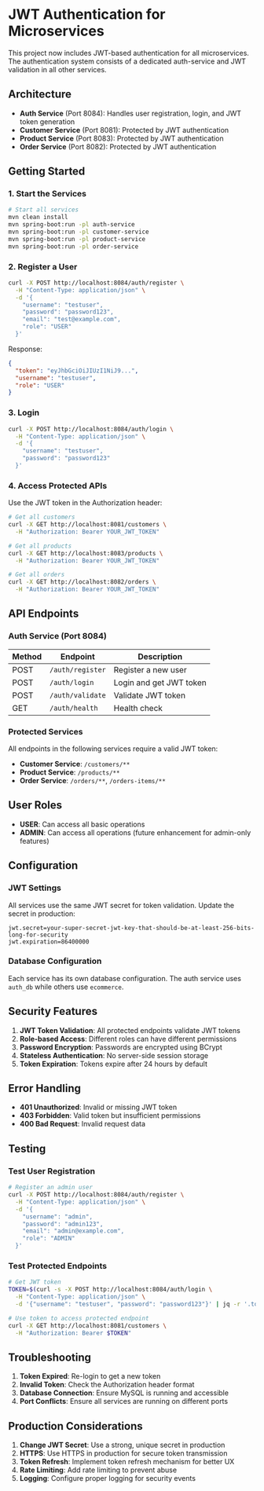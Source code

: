 # JWT Authentication for Microservices

This project now includes JWT-based authentication for all microservices. The authentication system consists of a dedicated auth-service and JWT validation in all other services.

## Architecture

- **Auth Service** (Port 8084): Handles user registration, login, and JWT token generation
- **Customer Service** (Port 8081): Protected by JWT authentication
- **Product Service** (Port 8083): Protected by JWT authentication  
- **Order Service** (Port 8082): Protected by JWT authentication

## Getting Started

### 1. Start the Services

```bash
# Start all services
mvn clean install
mvn spring-boot:run -pl auth-service
mvn spring-boot:run -pl customer-service
mvn spring-boot:run -pl product-service
mvn spring-boot:run -pl order-service
```

### 2. Register a User

```bash
curl -X POST http://localhost:8084/auth/register \
  -H "Content-Type: application/json" \
  -d '{
    "username": "testuser",
    "password": "password123",
    "email": "test@example.com",
    "role": "USER"
  }'
```

Response:
```json
{
  "token": "eyJhbGciOiJIUzI1NiJ9...",
  "username": "testuser",
  "role": "USER"
}
```

### 3. Login

```bash
curl -X POST http://localhost:8084/auth/login \
  -H "Content-Type: application/json" \
  -d '{
    "username": "testuser",
    "password": "password123"
  }'
```

### 4. Access Protected APIs

Use the JWT token in the Authorization header:

```bash
# Get all customers
curl -X GET http://localhost:8081/customers \
  -H "Authorization: Bearer YOUR_JWT_TOKEN"

# Get all products
curl -X GET http://localhost:8083/products \
  -H "Authorization: Bearer YOUR_JWT_TOKEN"

# Get all orders
curl -X GET http://localhost:8082/orders \
  -H "Authorization: Bearer YOUR_JWT_TOKEN"
```

## API Endpoints

### Auth Service (Port 8084)

| Method | Endpoint | Description |
|--------|----------|-------------|
| POST | `/auth/register` | Register a new user |
| POST | `/auth/login` | Login and get JWT token |
| POST | `/auth/validate` | Validate JWT token |
| GET | `/auth/health` | Health check |

### Protected Services

All endpoints in the following services require a valid JWT token:

- **Customer Service**: `/customers/**`
- **Product Service**: `/products/**`
- **Order Service**: `/orders/**`, `/orders-items/**`

## User Roles

- **USER**: Can access all basic operations
- **ADMIN**: Can access all operations (future enhancement for admin-only features)

## Configuration

### JWT Settings

All services use the same JWT secret for token validation. Update the secret in production:

```properties
jwt.secret=your-super-secret-jwt-key-that-should-be-at-least-256-bits-long-for-security
jwt.expiration=86400000
```

### Database Configuration

Each service has its own database configuration. The auth service uses `auth_db` while others use `ecommerce`.

## Security Features

1. **JWT Token Validation**: All protected endpoints validate JWT tokens
2. **Role-based Access**: Different roles can have different permissions
3. **Password Encryption**: Passwords are encrypted using BCrypt
4. **Stateless Authentication**: No server-side session storage
5. **Token Expiration**: Tokens expire after 24 hours by default

## Error Handling

- **401 Unauthorized**: Invalid or missing JWT token
- **403 Forbidden**: Valid token but insufficient permissions
- **400 Bad Request**: Invalid request data

## Testing

### Test User Registration

```bash
# Register an admin user
curl -X POST http://localhost:8084/auth/register \
  -H "Content-Type: application/json" \
  -d '{
    "username": "admin",
    "password": "admin123",
    "email": "admin@example.com",
    "role": "ADMIN"
  }'
```

### Test Protected Endpoints

```bash
# Get JWT token
TOKEN=$(curl -s -X POST http://localhost:8084/auth/login \
  -H "Content-Type: application/json" \
  -d '{"username": "testuser", "password": "password123"}' | jq -r '.token')

# Use token to access protected endpoint
curl -X GET http://localhost:8081/customers \
  -H "Authorization: Bearer $TOKEN"
```

## Troubleshooting

1. **Token Expired**: Re-login to get a new token
2. **Invalid Token**: Check the Authorization header format
3. **Database Connection**: Ensure MySQL is running and accessible
4. **Port Conflicts**: Ensure all services are running on different ports

## Production Considerations

1. **Change JWT Secret**: Use a strong, unique secret in production
2. **HTTPS**: Use HTTPS in production for secure token transmission
3. **Token Refresh**: Implement token refresh mechanism for better UX
4. **Rate Limiting**: Add rate limiting to prevent abuse
5. **Logging**: Configure proper logging for security events 
